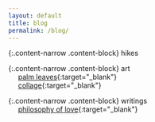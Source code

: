 ```yaml
---
layout: default
title: blog
permalink: /blog/
---
```


{:.content-narrow .content-block}
hikes

{:.content-narrow .content-block}
art<br>
&nbsp;&nbsp;&nbsp;&nbsp;&nbsp;[palm leaves](/pages/palmleaves.md){:target="_blank"}<br>
&nbsp;&nbsp;&nbsp;&nbsp;&nbsp;[collage](https://lailacj.github.io/pages/collage.md){:target="_blank"}

{:.content-narrow .content-block}
writings<br>
&nbsp;&nbsp;&nbsp;&nbsp;&nbsp;[philosophy of love](https://lailacj.github.io/pages/love.md){:target="_blank"}